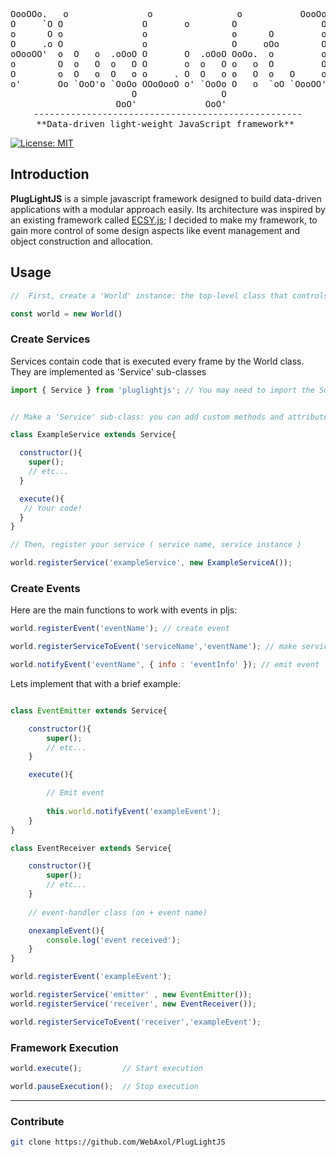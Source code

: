 <div align="center">
<pre>
OooOOo.   o               o                o           OooOoo .oOOOo.  
O     `O O               O       o        O                O  o     o  
o      O o               o                o      O         o  O.       
O     .o O               o                O     oOo        O   `OOoo.  
oOooOO'  o  O   o  .oOoO O       O  .oOoO OoOo.  o         o        `O 
o        O  o   O  o   O O       o  o   O o   o  O         O         o 
O        o  O   o  O   o o     . O  O   o o   O  o   O     o  O.    .O 
o'       Oo `OoO'o `OoOo OOoOooO o' `OoOo O   o  `oO `OooOO'   `oooO'  
                       O                O                              
                    OoO'             OoO'                              
---------------------------------------------------
**Data-driven light-weight JavaScript framework** 
</pre>
</div>

[![License: MIT](https://img.shields.io/badge/License-MIT-yellow.svg)](https://opensource.org/licenses/MIT)



                                                
<h2><b>Introduction</b></h2>
<p>
  <b>PlugLightJS</b> is a simple javascript framework designed to build data-driven applications with a modular approach easily. Its architecture was inspired by an    existing framework called <a href="https://github.com/ecsyjs/ecsy">ECSY.js</a>; I decided to make my framework, to gain more control of some design aspects like event management and object construction and allocation.
</p>
<h2>Usage</h2>

```js
//  First, create a 'World' instance: the top-level class that controls the framework components

const world = new World()
```
### Create Services

<p>Services contain code that is executed every frame by the World class. They are implemented as 'Service' sub-classes</p>

```js
import { Service } from 'pluglightjs'; // You may need to import the Service class
```

```js

// Make a 'Service' sub-class: you can add custom methods and attributes

class ExampleService extends Service{

  constructor(){
    super();
    // etc...
  }

  execute(){
   // Your code!
  }
}

// Then, register your service ( service name, service instance )

world.registerService('exampleService', new ExampleServiceA());

```

### Create Events

<p>Here are the main functions to work with events in pljs:</p>

```js
world.registerEvent('eventName'); // create event
```

```js
world.registerServiceToEvent('serviceName','eventName'); // make service an event listener
```

```js
world.notifyEvent('eventName', { info : 'eventInfo' }); // emit event
```

<p>Lets implement that with a brief example:</p>


```js

class EventEmitter extends Service{

    constructor(){
        super();
        // etc...
    }

    execute(){

        // Emit event
        
        this.world.notifyEvent('exampleEvent');
    }
}

class EventReceiver extends Service{

    constructor(){
        super();
        // etc...
    }
  
    // event-handler class (on + event name)

    onexampleEvent(){
        console.log('event received');
    }
}

world.registerEvent('exampleEvent');

world.registerService('emitter' , new EventEmitter());
world.registerService('receiver', new EventReceiver());

world.registerServiceToEvent('receiver','exampleEvent');

```

### Framework Execution

```js
world.execute();         // Start execution
```
```js
world.pauseExecution();  // Stop execution
```
<hr>
<h3>Contribute</h3>

```sh
git clone https://github.com/WebAxol/PlugLightJS
```

